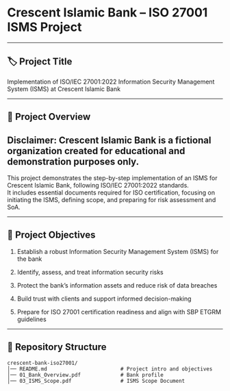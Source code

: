 # Crescent Islamic Bank – ISO 27001 ISMS Project

---

## 🏷️ Project Title
Implementation of ISO/IEC 27001:2022 Information Security Management System (ISMS) at Crescent Islamic Bank

---

## 📖 Project Overview
## Disclaimer: Crescent Islamic Bank is a fictional organization created for educational and demonstration purposes only.

This project demonstrates the step-by-step implementation of an ISMS for Crescent Islamic Bank, following ISO/IEC 27001:2022 standards.  
It includes essential documents required for ISO certification, focusing on initiating the ISMS, defining scope, and preparing for risk assessment and SoA.

---
## 🎯 Project Objectives

1. Establish a robust Information Security Management System (ISMS) for the bank

2. Identify, assess, and treat information security risks

3. Protect the bank’s information assets and reduce risk of data breaches

4. Build trust with clients and support informed decision-making

5. Prepare for ISO 27001 certification readiness and align with SBP ETGRM guidelines
---

## 📂 Repository Structure
```plaintext
crescent-bank-iso27001/
│── README.md                        # Project intro and objectives
│── 01_Bank_Overview.pdf             # Bank profile
│── 03_ISMS_Scope.pdf                # ISMS Scope Document

